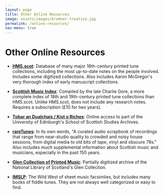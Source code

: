 ```yaml
---
layout: page
title: Other Online Resources
image: assets/images/bremner-treatise.jpg
permalink: /online-resources/
nav-menu: true
---
```

# Other Online Resources

* [**HMS.scot**](https://hms.scot/): Database of many major 18th-century printed tune collections, including the most
  up-to-date notes on the people involved. Includes some digitized collections. Also includes Aaron McGregor's very
  thorough index of early manuscript collections.

* [**Scottish Music Index**](https://scottishmusicindex.org/): Compiled by the late Charlie Gore, a more complete index
  of 18th and 19th-century printed tune collections than HMS.scot. Unlike HMS.scot, does not include any research notes.
  Requires a subscription (£10 for two years).

* [**Tobar an Dualchais / Kist o Riches**](https://www.tobarandualchais.co.uk/): Online access to part of the University
  of Edinburgh's School of Scottish Studies Archives.

* [**rareTunes**](https://raretunes.org/): In its own words, "A curated audio scrapbook of recordings that range from
  near-studio quality to crowded and noisy house sessions, from digital media to old bits of tape, vinyl and obscure
  78s." Also includes much supplemental information about Scottish music and musicians, especially in the past 150
  years.

* [**Glen Collection of Printed Music**](https://digital.nls.uk/special-collections-of-printed-music/archive/87729635):
  Partially digitized archive of the National Library of Scotland's Glen Collection.

* [**IMSLP**](https://imslp.org/wiki/Category:Folk_Songs,_Scottish/Collections): The Wild West of sheet music facsimiles,
  but includes many books of fiddle tunes. They are not always well categorized or easy to find.
